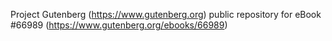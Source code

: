 Project Gutenberg (https://www.gutenberg.org) public repository for
eBook #66989 (https://www.gutenberg.org/ebooks/66989)

